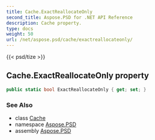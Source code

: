 ```yaml
---
title: Cache.ExactReallocateOnly
second_title: Aspose.PSD for .NET API Reference
description: Cache property. 
type: docs
weight: 50
url: /net/aspose.psd/cache/exactreallocateonly/
---
```

{{< psd/tize >}}
## Cache.ExactReallocateOnly property

```csharp
public static bool ExactReallocateOnly { get; set; }
```

### See Also

* class [Cache](../)
* namespace [Aspose.PSD](../../cache/)
* assembly [Aspose.PSD](../../../)


